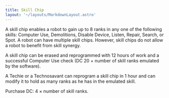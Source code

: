 ```yaml
---
title: Skill Chip
layout: '~/layouts/MarkdownLayout.astro'
---
```

A skill chip enables a robot to gain up to 8 ranks in any one of the following
skills: Computer Use, Demolitions, Disable Device, Listen, Repair, Search, or
Spot. A robot can have multiple skill chips. However, skill chips do not allow
a robot to benefit from skill synergy.

A skill chip can be erased and reprogrammed with 12 hours of work and a
successful Computer Use check (DC 20 + number of skill ranks emulated by the
software).

A Techie or a Technosavant can reprogram a skill chip in 1 hour and can modify
it to hold as many ranks as he has in the emulated skill.

Purchase DC: 4 × number of skill ranks.

